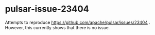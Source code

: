 # pulsar-issue-23404

Attempts to reproduce https://github.com/apache/pulsar/issues/23404 .
However, this currently shows that there is no issue.
